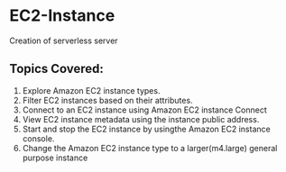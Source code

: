 # EC2-Instance
Creation of serverless server

## Topics Covered:
1. Explore Amazon EC2 instance types.
2. Filter EC2 instances based on their attributes.
3. Connect to an EC2 instance using Amazon EC2 instance Connect
4. View EC2 instance metadata using the instance public address.
5. Start and stop the EC2 instance by usingthe Amazon EC2 instance console.
6. Change the Amazon EC2 instance type to a larger(m4.large) general purpose instance
